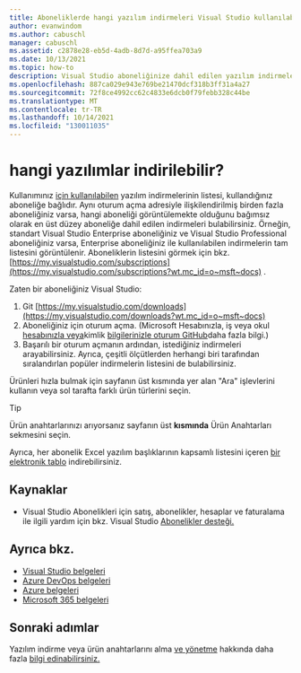 ```yaml
---
title: Aboneliklerde hangi yazılım indirmeleri Visual Studio kullanılabilir? | Microsoft Belgeleri
author: evanwindom
ms.author: cabuschl
manager: cabuschl
ms.assetid: c2878e28-eb5d-4adb-8d7d-a95ffea703a9
ms.date: 10/13/2021
ms.topic: how-to
description: Visual Studio aboneliğinize dahil edilen yazılım indirmelerinin listesini bulun.
ms.openlocfilehash: 887ca029e943e769be21470dcf318b3ff31a4a27
ms.sourcegitcommit: 72f8ce4992cc62c4833e6dcb0f79febb328c44be
ms.translationtype: MT
ms.contentlocale: tr-TR
ms.lasthandoff: 10/14/2021
ms.locfileid: "130011035"
---
```

# <a name="what-software-is-available-for-download"></a>hangi yazılımlar indirilebilir?
Kullanımınız [için kullanılabilen](https://download.microsoft.com/download/1/5/4/15454442-CF17-47B9-A65D-DF84EF88511B/Visual_Studio_by_Subscription_Level.xlsx) yazılım indirmelerinin listesi, kullandığınız aboneliğe bağlıdır.  Aynı oturum açma adresiyle ilişkilendirilmiş birden fazla aboneliğiniz varsa, hangi aboneliği görüntülemekte olduğunu bağımsız olarak en üst düzey aboneliğe dahil edilen indirmeleri bulabilirsiniz.  Örneğin, standart Visual Studio Enterprise aboneliğiniz ve Visual Studio Professional aboneliğiniz varsa, Enterprise aboneliğiniz ile kullanılabilen indirmelerin tam listesini görüntülenir.  Aboneliklerin listesini görmek için bkz. [https://my.visualstudio.com/subscriptions](https://my.visualstudio.com/subscriptions?wt.mc_id=o~msft~docs) .

Zaten bir aboneliğiniz Visual Studio:
1. Git [https://my.visualstudio.com/downloads](https://my.visualstudio.com/downloads?wt.mc_id=o~msft~docs)
2. Aboneliğiniz için oturum açma. (Microsoft Hesabınızla, iş veya okul [hesabınızla veya](sign-in-msa.md)kimlik [bilgilerinizle oturum GitHub](sign-in-work.md)daha fazla bilgi.) [](sign-in-github.md)
3. Başarılı bir oturum açmanın ardından, istediğiniz indirmeleri arayabilirsiniz.  Ayrıca, çeşitli ölçütlerden herhangi biri tarafından sıralandırlan popüler indirmelerin listesini de bulabilirsiniz.

Ürünleri hızla bulmak için sayfanın üst kısmında yer alan "Ara" işlevlerini kullanın veya sol tarafta farklı ürün türlerini seçin.

> [!TIP]
> Ürün anahtarlarınızı arıyorsanız sayfanın üst **kısmında** Ürün Anahtarları sekmesini seçin.

Ayrıca, her abonelik Excel yazılım başlıklarının kapsamlı listesini içeren [bir elektronik tablo](https://download.microsoft.com/download/1/5/4/15454442-CF17-47B9-A65D-DF84EF88511B/Visual_Studio_by_Subscription_Level.xlsx) indirebilirsiniz.

## <a name="resources"></a>Kaynaklar 
- Visual Studio Abonelikleri için satış, abonelikler, hesaplar ve faturalama ile ilgili yardım için bkz. Visual Studio [Abonelikler desteği.](https://aka.ms/vssubscriberhelp) 

## <a name="see-also"></a>Ayrıca bkz.
- [Visual Studio belgeleri](/visualstudio/)
- [Azure DevOps belgeleri](/azure/devops/)
- [Azure belgeleri](/azure/)
- [Microsoft 365 belgeleri](/microsoft-365/)

## <a name="next-steps"></a>Sonraki adımlar
Yazılım indirme veya ürün anahtarlarını alma [ve yönetme](download-software.md) hakkında daha fazla [bilgi edinabilirsiniz.](product-keys.md)